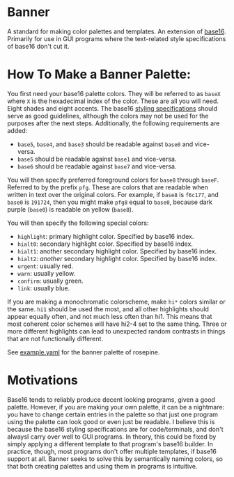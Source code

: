 # Banner
A standard for making color palettes and templates. An extension of [base16](https://github.com/chriskempson/base16). Primarily for use in GUI programs where the text-related style specifications of base16 don't cut it.

# How To Make a Banner Palette:
You first need your base16 palette colors. They will be referred to as
``baseX`` where ``X`` is the hexadecimal index of the color. These are all you
will need. Eight shades and eight accents. The base16 [styling specifications](https://github.com/chriskempson/base16/blob/main/styling.md)
should serve as good guidelines, although the colors may not be used for the
purposes after the next steps. Additionally, the following requirements are
added:
- ``base5``, ``base4``, and ``base3`` should be readable against ``base0`` and
vice-versa.
- ``base5`` should be readable against ``base1`` and vice-versa.
- ``base6`` should be readable against ``base7`` and vice-versa.

You will then specify preferred foreground colors for ``base8`` through
``baseF``. Referred to by the prefix ``pfg``. These are colors that are
readable when written in text over the original colors. For example, if
``base8`` is ``f6c177``, and ``base0`` is ``191724``, then you might make
``pfg8`` equal to ``base0``, because dark purple (``base0``) is readable on
yellow (``base8``).

You will then specify the following special colors:
- ``highlight``: primary highlight color. Specified by base16 index.
- ``hialt0``: secondary highlight color. Specified by base16 index.
- ``hialt1``: another secondary highlight color. Specified by base16 index.
- ``hialt2``: *another* secondary highlight color. Specified by base16 index.
- ``urgent``: usually red.
- ``warn``: usually yellow.
- ``confirm``: usually green.
- ``link``: usually blue.

If you are making a monochromatic colorscheme, make ``hi*`` colors similar or
the same. ``hi1`` should be used the most, and all other highlights should
appear equally often, and not much less often than hi1. This means that most
coherent color schemes will have hi2-4 set to the same thing. Three or more
different highlights can lead to unexpected random contrasts in things that are
not functionally different.

See [example.yaml](example.yaml) for the banner palette of rosepine.

# Motivations
Base16 tends to reliably produce decent looking programs, given a good palette.
However, if you are making your own palette, it can be a nightmare: you have to
change certain entries in the palette so that just one program using the
palette can look good or even just be readable. I believe this is because
the base16 styling specifications are for code/terminals, and don't alwaysI
carry over well to GUI programs. In theory, this could be fixed
by simply applying a different template to that program's base16 builder. In
practice, though, most programs don't offer multiple templates, if base16
support at all. Banner seeks to solve this by semantically naming colors, so
that both creating palettes and using them in programs is intuitive.

